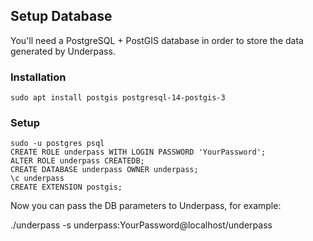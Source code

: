 ## Setup Database

You'll need a PostgreSQL + PostGIS database in order to store the data
generated by Underpass.

### Installation

```
sudo apt install postgis postgresql-14-postgis-3
```

### Setup

```
sudo -u postgres psql
CREATE ROLE underpass WITH LOGIN PASSWORD 'YourPassword';
ALTER ROLE underpass CREATEDB;
CREATE DATABASE underpass OWNER underpass;
\c underpass
CREATE EXTENSION postgis;
```

Now you can pass the DB parameters to Underpass, for example:

./underpass -s underpass:YourPassword@localhost/underpass

